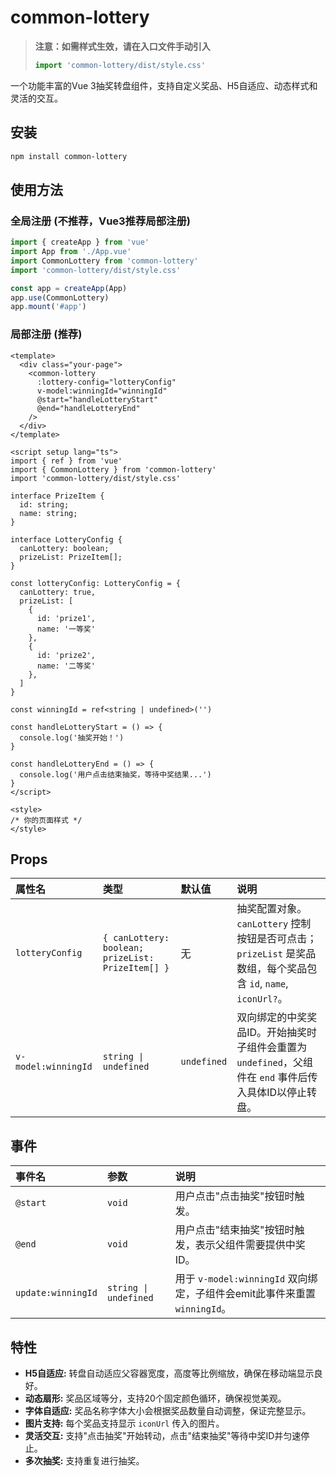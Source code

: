 # common-lottery

> **注意：如需样式生效，请在入口文件手动引入**
> ```js
> import 'common-lottery/dist/style.css'
> ```

一个功能丰富的Vue 3抽奖转盘组件，支持自定义奖品、H5自适应、动态样式和灵活的交互。

## 安装

```bash
npm install common-lottery
```

## 使用方法

### 全局注册 (不推荐，Vue3推荐局部注册)

```typescript
import { createApp } from 'vue'
import App from './App.vue'
import CommonLottery from 'common-lottery'
import 'common-lottery/dist/style.css'

const app = createApp(App)
app.use(CommonLottery)
app.mount('#app')
```

### 局部注册 (推荐)

```vue
<template>
  <div class="your-page">
    <common-lottery
      :lottery-config="lotteryConfig"
      v-model:winningId="winningId"
      @start="handleLotteryStart"
      @end="handleLotteryEnd"
    />
  </div>
</template>

<script setup lang="ts">
import { ref } from 'vue'
import { CommonLottery } from 'common-lottery'
import 'common-lottery/dist/style.css'

interface PrizeItem {
  id: string;
  name: string;
}

interface LotteryConfig {
  canLottery: boolean;
  prizeList: PrizeItem[];
}

const lotteryConfig: LotteryConfig = {
  canLottery: true,
  prizeList: [
    { 
      id: 'prize1', 
      name: '一等奖'
    },
    { 
      id: 'prize2', 
      name: '二等奖'
    },
  ]
}

const winningId = ref<string | undefined>('')

const handleLotteryStart = () => {
  console.log('抽奖开始！')
}

const handleLotteryEnd = () => {
  console.log('用户点击结束抽奖，等待中奖结果...')
}
</script>

<style>
/* 你的页面样式 */
</style>
```

## Props

| 属性名          | 类型                 | 默认值 | 说明                                                     |
| :-------------- | :------------------- | :----- | :------------------------------------------------------- |
| `lotteryConfig` | `{ canLottery: boolean; prizeList: PrizeItem[] }` | 无     | 抽奖配置对象。`canLottery` 控制按钮是否可点击；`prizeList` 是奖品数组，每个奖品包含 `id`, `name`, `iconUrl?`。 |
| `v-model:winningId` | `string \| undefined` | `undefined` | 双向绑定的中奖奖品ID。开始抽奖时子组件会重置为 `undefined`，父组件在 `end` 事件后传入具体ID以停止转盘。 |

## 事件

| 事件名           | 参数      | 说明                                                     |
| :--------------- | :-------- | :------------------------------------------------------- |
| `@start`         | `void`    | 用户点击"点击抽奖"按钮时触发。                            |
| `@end`           | `void`    | 用户点击"结束抽奖"按钮时触发，表示父组件需要提供中奖ID。  |
| `update:winningId` | `string \| undefined` | 用于 `v-model:winningId` 双向绑定，子组件会emit此事件来重置 `winningId`。 |

## 特性

*   **H5自适应:** 转盘自动适应父容器宽度，高度等比例缩放，确保在移动端显示良好。
*   **动态扇形:** 奖品区域等分，支持20个固定颜色循环，确保视觉美观。
*   **字体自适应:** 奖品名称字体大小会根据奖品数量自动调整，保证完整显示。
*   **图片支持:** 每个奖品支持显示 `iconUrl` 传入的图片。
*   **灵活交互:** 支持"点击抽奖"开始转动，点击"结束抽奖"等待中奖ID并匀速停止。
*   **多次抽奖:** 支持重复进行抽奖。 